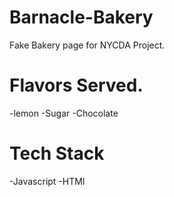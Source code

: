 # Barnacle-Bakery
Fake Bakery page for NYCDA Project.

# Flavors Served.
-lemon
-Sugar
-Chocolate

# Tech Stack

-Javascript
-HTMl
